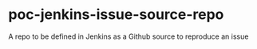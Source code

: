 # poc-jenkins-issue-source-repo
A repo to be defined in Jenkins as a Github source to reproduce an issue
